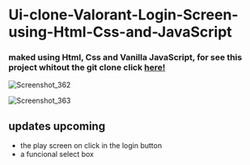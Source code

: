 # Ui-clone-Valorant-Login-Screen-using-Html-Css-and-JavaScript

<h3>maked using Html, Css and Vanilla JavaScript, for see this project whitout the git clone click <a href="https://luizgomess.github.io/Luizgomess-Ui-clone-Valorant-Login-Screen-using-Html-Css-and-JavaScript/" target="blank_">here!</a></h3>

![Screenshot_362](https://user-images.githubusercontent.com/62315802/97771822-8ab53680-1b1f-11eb-8f5e-868e2258fdcc.png)

![Screenshot_363](https://user-images.githubusercontent.com/62315802/97771833-ab7d8c00-1b1f-11eb-80c4-88012ffd54f4.png)

<h2>updates upcoming</h2>
<ul>
  <li>the play screen on click in the login button</li>
  <li>a funcional select box</li>
</ul>
